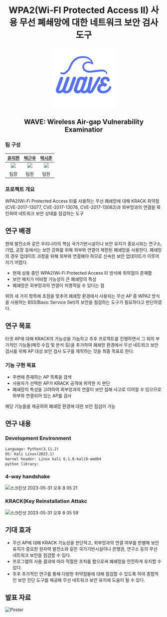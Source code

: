 <h1 align="center">WPA2(Wi-FI Protected Access II) 사용 무선 폐쇄망에 대한 네트워크 보안 검사 도구</h1>

<div align="center">

  <img src="https://github.com/CNU-WAVE/.github/blob/main/profile/image/WAVE(NoBackground).png?raw=true" width="200" align="center"> 
  <h2>WAVE: Wireless Air-gap Vulnerability Examinatior</h2>
 
</div>
 
### 팀 구성
<div align="center">
  
|[윤지현](https://github.com/jhYun505)|[박근우](https://github.com/emptiness123)|[박시준](https://github.com/CanSJun)
|:---:|:---:|:---:|
|<img src="https://avatars.githubusercontent.com/u/81208791?v=4" width="120">|<img src="https://avatars.githubusercontent.com/u/37283262?v=4" width="120">|<img src="https://avatars.githubusercontent.com/u/98388286?v=4" width="120">|
|팀장|팀원|팀원|
  
</div>

### 프로젝트 개요
WPA2(Wi-Fi Protected Access II)를 사용하는 무선 폐쇄망에 대해 KRACK 취약점(CVE-2017-13077, CVE-2017-13078, CVE-2017-13082)과 외부망과의 연결을 확인하여 네트워크 보안 상태를 점검하는 도구

## 연구 배경
현재 발전소와 같은 우리나라의 핵심 국가기반시설이나 보안 유지가 중요시되는 연구소, 기업, 공장 등에서는 보안 강화를 위해 외부와 연결이 제한된 폐쇄망을 사용한다.
폐쇄망의 경우 업데이트 과정을 위해 외부와 연결해야 하므로 신속한 보안 업데이트가 이루어지기 어렵다.

- 현재 상용 중인 WPA2(Wi-Fi Protected Access II) 방식에 취약점이 존재함
- 보안 패치가 미비할 가능성이 큰 폐쇄망의 특성
- 폐쇄망은 외부망과의 연결이 치명적일 수 있다는 점

위의 세 가지 항목에 초점을 맞추어 폐쇄망 환경에서 사용되는 무선 AP 중 WPA2 방식을 사용하는 BSS(Basic Service Set)의 보안을 점검하는 도구가 필요하다고 판단하였다.

## 연구 목표
타겟 AP에 대해 KRACK의 가능성을 가늠하고 추후 프로젝트를 진행하면서 그 외의 부가적인 기능들(패킷 수집 및 분석 등)을 추가하여 폐쇄망 환경에서 무선 네트워크 보안 검사를 위해 AP 대상 보안 검사 도구를 제작하는 것을 최종 목표로 한다. 

### 기능 구현 목표
- 주변에 존재하는 AP 목록을 검색
- 사용자가 선택한 AP가 KRACK 공격에 취약한 지 판단
- 폐쇄망의 특성을 고려하여 외부망과의 연결이 보안 침해 사고로 이어질 수 있으므로 외부와 연결되어 있는 AP를 검사


해당 기능들을 제공하여 폐쇄망 환경에 대한 보안 점검이 가능



## 연구 내용
### Development Environment
```
Language: Python(3.11.2)
OS: Kali Linux(2023.1)
kernel header: Linux kali 6.1.0-kali9-amd64
python library:
```

<div>
  <div>
    <h3> 4-way handshake</h3>
    <img width="400" alt="스크린샷 2023-05-31 오후 8 05 21" src="https://github.com/CNU-WAVE/2023-Project-Fair/assets/81208791/907e36b0-7703-4f87-ba50-fc4d7d71ecfb">
  </div>
  <div>
    <h3>KRACK(Key Reinstallation Attakc</h3>
    <img width="400" alt="스크린샷 2023-05-31 오후 8 05 59" src="https://github.com/CNU-WAVE/2023-Project-Fair/assets/81208791/06149dea-b261-4527-a3f4-682f08ec93b4">
  </div>
</div>


## 기대 효과
- 무선 AP에 대해 KRACK 가능성을 판단하고, 외부망과의 연결 여부를 판별해 보안 유지가 중요한 원자력 발전소와 같은 국가기반시설이나 은행권, 연구소 등의 무선 네트워크 보안을 점검할 수 있다.
- 프로그램의 사용 결과에 따라 적절한 조처를 함으로써 폐쇄망을 안전하게 유지할 수 있다. 
- 추후 추가적인 연구를 통해 다양한 취약점들에 대해 점검할 수 있도록 하여 종합적인 보안 진단 도구를 제공해 무선 네트워크 보안 유지에 도움이 될 수 있다.

## 발표 자료
![Poster](https://github.com/CNU-WAVE/2023-Project-Fair/assets/81208791/1bc4be6f-c205-4573-8f21-26de9a8a4467)




